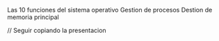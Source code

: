 Las 10 funciones del sistema operativo
Gestion de procesos
Destion de memoria principal

// Seguir copiando la presentacion

